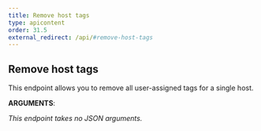 ```yaml
---
title: Remove host tags
type: apicontent
order: 31.5
external_redirect: /api/#remove-host-tags
---
```


## Remove host tags
This endpoint allows you to remove all user-assigned tags for a single host.

**ARGUMENTS**:

*This endpoint takes no JSON arguments.*
